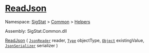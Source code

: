 # [ReadJson](./FeatureDescriptorJsonConverter-100664020.md)

Namespace: [SigStat]() > [Common](./../../README.md) > [Helpers](./../README.md)

Assembly: SigStat.Common.dll

[ReadJson](./FeatureDescriptorJsonConverter-100664020.md) ( [`JsonReader`](./FeatureDescriptorJsonConverter-100664020.md) reader, [`Type`](https://docs.microsoft.com/en-us/dotnet/api/System.Type) objectType, [`Object`](https://docs.microsoft.com/en-us/dotnet/api/System.Object) existingValue, [`JsonSerializer`](./FeatureDescriptorJsonConverter-100664020.md) serializer )	
